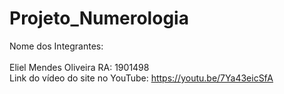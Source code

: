 # Projeto_Numerologia
Nome dos Integrantes:<br>
<br>Eliel Mendes Oliveira RA: 1901498
<br>Link do vídeo do site no YouTube: https://youtu.be/7Ya43eicSfA
